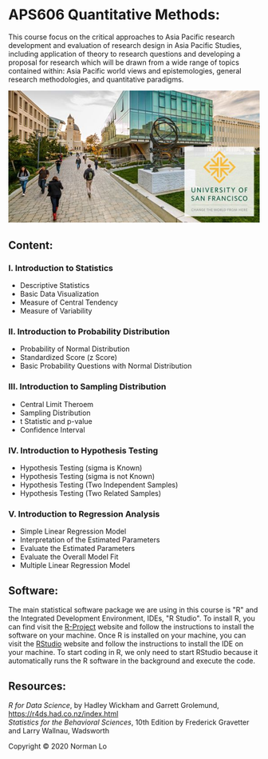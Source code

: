 # APS606 Quantitative Methods:
This course focus on the critical approaches to Asia Pacific research development and evaluation of research design in Asia Pacific Studies, including application of theory to research questions and developing a proposal for research which will be drawn from a wide range of topics contained within: Asia Pacific world views and epistemologies, general research methodologies, and quantitative paradigms.

<img src="./images/USF.jpg">

## Content:
### I. Introduction to Statistics
- Descriptive Statistics
- Basic Data Visualization
- Measure of Central Tendency
- Measure of Variability

### II. Introduction to Probability Distribution
- Probability of Normal Distribution
- Standardized Score (z Score)
- Basic Probability Questions with Normal Distribution

### III. Introduction to Sampling Distribution
- Central Limit Theroem
- Sampling Distribution
- t Statistic and p-value
- Confidence Interval

### IV. Introduction to Hypothesis Testing
- Hypothesis Testing (sigma is Known)
- Hypothesis Testing (sigma is not Known)
- Hypothesis Testing (Two Independent Samples)
- Hypothesis Testing (Two Related Samples)

### V. Introduction to Regression Analysis
- Simple Linear Regression Model
- Interpretation of the Estimated Parameters
- Evaluate the Estimated Parameters
- Evaluate the Overall Model Fit
- Multiple Linear Regression Model

## Software:
The main statistical software package we are using in this course is "R" and the Integrated Development Environment, IDEs, "R Studio". To install R, you can find visit the [R-Project](https://www.r-project.org/) website and follow the instructions to install the software on your machine.  Once R is installed on your machine, you can visit the [RStudio](https://rstudio.com/products/rstudio/download/) website and follow the instructions to install the IDE on your machine. To start coding in R, we only need to start RStudio because it automatically runs the R software in the background and execute the code.

## Resources:
*R for Data Science*, by Hadley Wickham and Garrett Grolemund, https://r4ds.had.co.nz/index.html  
*Statistics for the Behavioral Sciences*, 10th Edition by Frederick Gravetter and Larry Wallnau, Wadsworth

Copyright © 2020 Norman Lo
